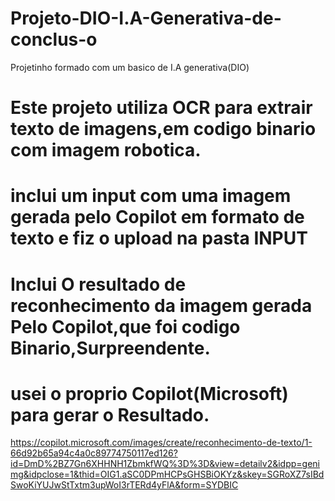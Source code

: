 # Projeto-DIO-I.A-Generativa-de-conclus-o
Projetinho formado com um basico de I.A generativa(DIO)

# Este projeto utiliza OCR para extrair texto de imagens,em codigo binario com imagem robotica.

# inclui um input com uma imagem gerada pelo Copilot em formato de texto e fiz o upload na pasta INPUT 
# Inclui O resultado de reconhecimento da imagem gerada Pelo Copilot,que foi codigo Binario,Surpreendente.

# usei o proprio Copilot(Microsoft) para gerar o Resultado.
https://copilot.microsoft.com/images/create/reconhecimento-de-texto/1-66d92b65a94c4a0c89774750117ed126?id=DmD%2BZ7Gn6XHHNH1ZbmkfWQ%3D%3D&view=detailv2&idpp=genimg&idpclose=1&thid=OIG1.aSC0DPmHCPsGHSBiOKYz&skey=SGRoXZ7sIBdSwoKiYUJwStTxtm3upWoI3rTERd4yFlA&form=SYDBIC
